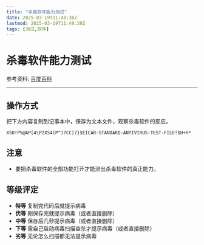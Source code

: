 ```yaml
---
title: "杀毒软件能力测试"
date: 2025-03-19T11:48:36Z
lastmod: 2025-03-19T11:49:20Z
tags: [测试,软件]
---
```


# 杀毒软件能力测试

参考资料: [百度百科](https://baike.baidu.com/item/EICAR/10506202)

---

## 操作方式

把下方内容复制到记事本中，保存为文本文件，观察杀毒软件的反应。

```text
X5O!P%@AP[4\PZX54(P^)7CC)7}$EICAR-STANDARD-ANTIVIRUS-TEST-FILE!$H+H*
```

## 注意

- 要把杀毒软件的全部功能打开才能测出杀毒软件的真正能力。

## 等级评定

- **特等** 复制完代码后就提示病毒
- **优等** 刚保存完就提示病毒（或者直接删除）
- **中等** 保存后几秒提示病毒（或者直接删除）
- **下等** 需自己启动病毒扫描查杀才提示病毒（或者直接删除）
- **劣等** 无论怎么扫描都无法提示病毒

‍
